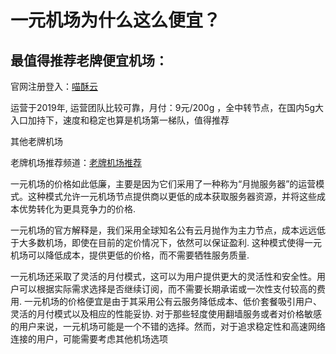 # 一元机场为什么这么便宜？

## 最值得推荐老牌便宜机场：

官网注册登入：[喵酥云](https://www.miaosu.xyz)

运营于2019年, 运营团队比较可靠，月付：9元/200g  ，全中转节点，在国内5g大入口加持下，速度和稳定也算是机场第一梯队，值得推荐

其他老牌机场 

老牌机场推荐频道：[老牌机场推荐](https://github.com/jichang11111/laopai)


一元机场的价格如此低廉，主要是因为它们采用了一种称为“月抛服务器”的运营模式。这种模式允许一元机场节点提供商以更低的成本获取服务器资源，并将这些成本优势转化为更具竞争力的价格.

一元机场的官方解释是，我们采用全球知名公有云月抛作为主力节点，成本远远低于大多数机场，即使在目前的定价情况下，依然可以保证盈利. 这种模式使得一元机场可以降低成本，提供更低的价格，而不需要牺牲服务质量.

一元机场还采取了灵活的月付模式，这可以为用户提供更大的灵活性和安全性。用户可以根据实际需求选择是否继续订阅，而不需要长期承诺或一次性支付较高的费用.
一元机场的价格便宜是由于其采用公有云服务降低成本、低价套餐吸引用户、灵活的月付模式以及相应的性能妥协. 对于那些轻度使用翻墙服务或者对价格敏感的用户来说，一元机场可能是一个不错的选择。然而，对于追求稳定性和高速网络连接的用户，可能需要考虑其他机场选项

